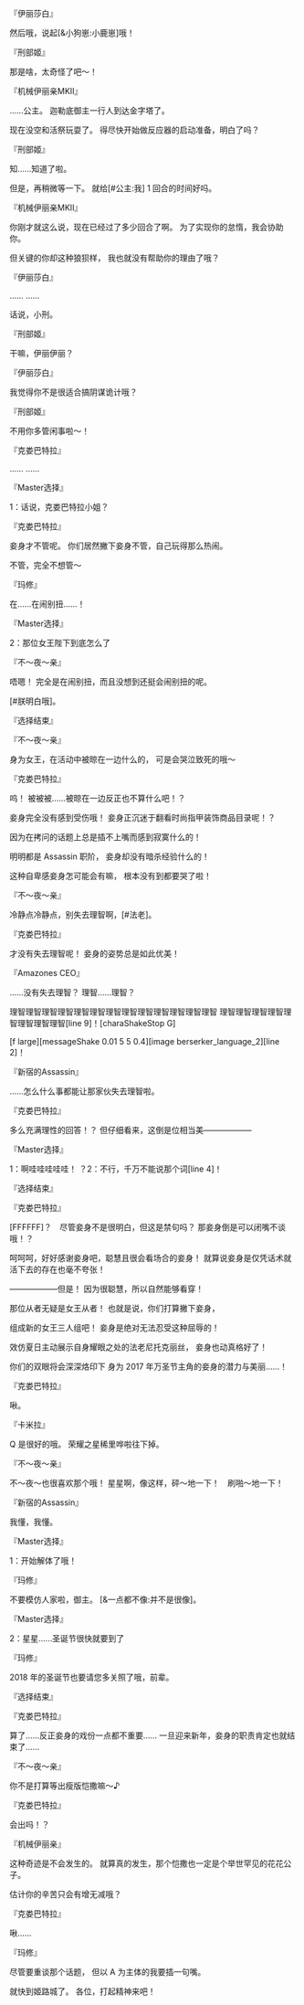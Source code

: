 『伊丽莎白』

然后哦，说起[&小狗崽:小鹿崽]哦！

『刑部姬』

那是啥，太奇怪了吧～！

『机械伊丽亲MKⅡ』

……公主。
迦勒底御主一行人到达金字塔了。

现在没空和活祭玩耍了。
得尽快开始做反应器的启动准备，明白了吗？

『刑部姬』

知……知道了啦。

但是，再稍微等一下。
就给[#公主:我] 1 回合的时间好吗。

『机械伊丽亲MKⅡ』

你刚才就这么说，现在已经过了多少回合了啊。
为了实现你的怠惰，我会协助你。

但关键的你却这种狼狈样，
我也就没有帮助你的理由了哦？

『伊丽莎白』

……
……

话说，小刑。

『刑部姬』

干嘛，伊丽伊丽？

『伊丽莎白』

我觉得你不是很适合搞阴谋诡计哦？

『刑部姬』

不用你多管闲事啦～！

『克娄巴特拉』

……
……

『Master选择』

1：话说，克娄巴特拉小姐？

『克娄巴特拉』

妾身才不管呢。
你们居然撇下妾身不管，自己玩得那么热闹。

不管，完全不想管～

『玛修』

在……在闹别扭……！

『Master选择』

2：那位女王陛下到底怎么了

『不～夜～亲』

唔嗯！
完全是在闹别扭，而且没想到还挺会闹别扭的呢。

[#朕明白哦]。

『选择结束』

『不～夜～亲』

身为女王，在活动中被晾在一边什么的，
可是会哭泣致死的哦～

『克娄巴特拉』

呜！
被被被……被晾在一边反正也不算什么吧！？

妾身完全没有感到受伤哦！
妾身正沉迷于翻看时尚指甲装饰商品目录呢！？

因为在拷问的话题上总是插不上嘴而感到寂寞什么的！

明明都是 Assassin 职阶，
妾身却没有暗杀经验什么的！

这种自卑感妾身怎可能会有嘛，
根本没有到都要哭了啦！

『不～夜～亲』

冷静点冷静点，别失去理智啊，[#法老]。

『克娄巴特拉』

才没有失去理智呢！
妾身的姿势总是如此优美！

『Amazones CEO』

……没有失去理智？
理智……理智？

理智理智理智理智理智理智理智理智理智理智理智理智理智
理智理智理智理智理智理智理智理智[line 9]！[charaShakeStop G]

[f large][messageShake 0.01 5 5 0.4][image berserker_language_2][line 2]！

『新宿的Assassin』

……怎么什么事都能让那家伙失去理智啦。

『克娄巴特拉』

多么充满理性的回答！？
但仔细看来，这倒是位相当美——————

『Master选择』

1：啊哇哇哇哇哇！
？2：不行，千万不能说那个词[line 4]！

『选择结束』

『克娄巴特拉』

[FFFFFF]？　尽管妾身不是很明白，但这是禁句吗？
那妾身倒是可以闭嘴不谈哦！？

呵呵呵，好好感谢妾身吧，聪慧且很会看场合的妾身！
就算说妾身是仅凭话术就活下去的存在也毫不夸张！

——————但是！
因为很聪慧，所以自然能够看穿！

那位从者无疑是女王从者！
也就是说，你们打算撇下妾身，

组成新的女王三人组吧！
妾身是绝对无法忍受这种屈辱的！

效仿夏日主动展示自身耀眼之处的法老尼托克丽丝，
妾身也动真格好了！

你们的双眼将会深深烙印下
身为 2017 年万圣节主角的妾身的潜力与美丽……！

『克娄巴特拉』

啾。

『卡米拉』

Q 是很好的哦。
荣耀之星稀里哗啦往下掉。

『不～夜～亲』

不～夜～也很喜欢那个哦！
星星啊，像这样，砰～地一下！　刷啪～地一下！

『新宿的Assassin』

我懂，我懂。

『Master选择』

1：开始解体了哦！

『玛修』

不要模仿人家啦，御主。
[&一点都不像:并不是很像]。

『Master选择』

2：星星……圣诞节很快就要到了

『玛修』

2018 年的圣诞节也要请您多关照了哦，前辈。

『选择结束』

『克娄巴特拉』

算了……反正妾身的戏份一点都不重要……
一旦迎来新年，妾身的职责肯定也就结束了……

『不～夜～亲』

你不是打算等出瘦版恺撒嘛～♪

『克娄巴特拉』

会出吗！？

『机械伊丽亲』

这种奇迹是不会发生的。
就算真的发生，那个恺撒也一定是个举世罕见的花花公子。

估计你的辛苦只会有增无减哦？

『克娄巴特拉』

啾……

『玛修』

尽管要重谈那个话题，
但以 A 为主体的我要插一句嘴。

就快到姬路城了。
各位，打起精神来吧！

